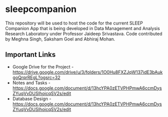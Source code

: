 # sleepcompanion
This repository will be used to host the code for the current SLEEP Companion App that is being developed in Data Management and Analysis Research Laboratory under Professor Jaideep Srivastava. 
Code contributed by Meghna Singh, Saksham Goel and Abhiraj Mohan.

## Important Links
  
  * Google Drive for the Project - https://drive.google.com/drive/u/3/folders/1O0Hu8FXZJqW137idE3bAukgoQrqrREgL?ogsrc=32
  * Notes and Tasks - https://docs.google.com/document/d/13hcYPA0zETVPHPmwA6ccmDysZYuqVvDUSlhoicqSV2s/edit
  * Database Design - https://docs.google.com/document/d/13hcYPA0zETVPHPmwA6ccmDysZYuqVvDUSlhoicqSV2s/edit
  
